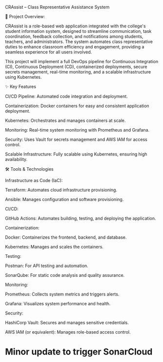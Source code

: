 CRAssist – Class Representative Assistance System

🚀 Project Overview:

CRAssist is a role-based web application integrated with the college's student information system, designed to streamline communication, task coordination, feedback collection, and notifications among students, teachers, and administrators. The system automates class representative duties to enhance classroom efficiency and engagement, providing a seamless experience for all users involved.

This project will implement a full DevOps pipeline for Continuous Integration (CI), Continuous Deployment (CD), containerized deployments, secure secrets management, real-time monitoring, and a scalable infrastructure using Kubernetes.

✨ Key Features

CI/CD Pipeline: Automated code integration and deployment.

Containerization: Docker containers for easy and consistent application deployment.

Kubernetes: Orchestrates and manages containers at scale.

Monitoring: Real-time system monitoring with Prometheus and Grafana.

Security: Uses Vault for secrets management and AWS IAM for access control.

Scalable Infrastructure: Fully scalable using Kubernetes, ensuring high availability.

🛠 Tools & Technologies

Infrastructure as Code (IaC):

Terraform: Automates cloud infrastructure provisioning.

Ansible: Manages configuration and software provisioning.

CI/CD:

GitHub Actions: Automates building, testing, and deploying the application.

Containerization:

Docker: Containerizes the frontend, backend, and database.

Kubernetes: Manages and scales the containers.

Testing:

Postman: For API testing and automation.

SonarQube: For static code analysis and quality assurance.

Monitoring:

Prometheus: Collects system metrics and triggers alerts.

Grafana: Visualizes system performance and health.

Security:

HashiCorp Vault: Secures and manages sensitive credentials.

AWS IAM (or equivalent): Manages role-based access control.
# Minor update to trigger SonarCloud
